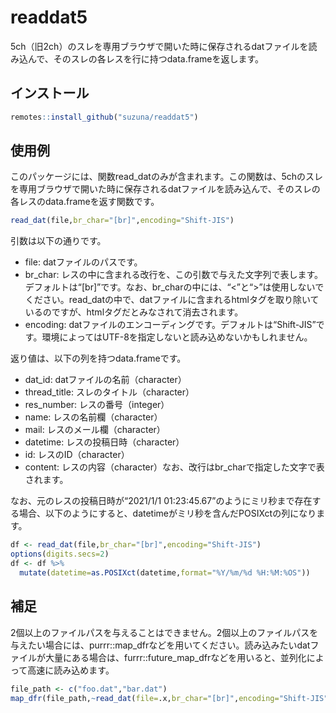
<!-- README.md is generated from README.Rmd. Please edit that file -->

# readdat5

5ch（旧2ch）のスレを専用ブラウザで開いた時に保存されるdatファイルを読み込んで、そのスレの各レスを行に持つdata.frameを返します。

<!-- badges: start -->

<!-- badges: end -->

## インストール

``` r
remotes::install_github("suzuna/readdat5")
```

## 使用例

このパッケージには、関数read\_datのみが含まれます。この関数は、5chのスレを専用ブラウザで開いた時に保存されるdatファイルを読み込んで、そのスレの各レスのdata.frameを返す関数です。

``` r
read_dat(file,br_char="[br]",encoding="Shift-JIS")
```

引数は以下の通りです。

  - file: datファイルのパスです。
  - br\_char:
    レスの中に含まれる改行を、この引数で与えた文字列で表します。デフォルトは“\[br\]”です。なお、br\_charの中には、“\<”と“\>”は使用しないでください。read\_datの中で、datファイルに含まれるhtmlタグを取り除いているのですが、htmlタグだとみなされて消去されます。
  - encoding:
    datファイルのエンコーディングです。デフォルトは“Shift-JIS”です。環境によってはUTF-8を指定しないと読み込めないかもしれません。

返り値は、以下の列を持つdata.frameです。

  - dat\_id: datファイルの名前（character）
  - thread\_title: スレのタイトル（character）
  - res\_number: レスの番号（integer）
  - name: レスの名前欄（character）
  - mail: レスのメール欄（character）
  - datetime: レスの投稿日時（character）
  - id: レスのID（character）
  - content: レスの内容（character）なお、改行はbr\_charで指定した文字で表されます。

なお、元のレスの投稿日時が“2021/1/1
01:23:45.67”のようにミリ秒まで存在する場合、以下のようにすると、datetimeがミリ秒を含んだPOSIXctの列になります。

``` r
df <- read_dat(file,br_char="[br]",encoding="Shift-JIS")
options(digits.secs=2)
df <- df %>% 
  mutate(datetime=as.POSIXct(datetime,format="%Y/%m/%d %H:%M:%OS"))
```

## 補足

2個以上のファイルパスを与えることはできません。2個以上のファイルパスを与えたい場合には、purrr::map\_dfrなどを用いてください。読み込みたいdatファイルが大量にある場合は、furrr::future\_map\_dfrなどを用いると、並列化によって高速に読み込めます。

``` r
file_path <- c("foo.dat","bar.dat")
map_dfr(file_path,~read_dat(file=.x,br_char="[br]",encoding="Shift-JIS"))
```
